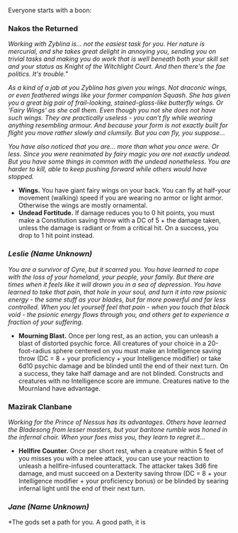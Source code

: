 Everyone starts with a boon:

### Nakos the Returned
*Working with Zyblina is... not the easiest task for you.  Her nature is mercurial, and she takes great delight in annoying you, sending you on trivial tasks and making you do work that is well beneath both your skill set and your status as Knight of the Witchlight Court.  And then there's the fae politics.  It's trouble."*

*As a kind of a jab at you Zyblina has given you wings.  Not draconic wings, or even feathered wings like your former companion Squash.  She has given you a great big pair of frail-looking, stained-glass-like butterfly wings.  Or 'Fairy Wings' as she call them.  Even though you not she does not have such wings.  They are practically useless - you can't fly while wearing anything resembling armour.  And because your form is not exactly built for flight you move rather slowly and clumsily.  But you can fly, you suppose...*

*You have also noticed that you are... more than what you once were.  Or less.  Since you were reanimated by fairy magic you are not exactly undead.  But you have some things in common with the undead nonetheless.  You are harder to kill, able to keep pushing forward while others would have stopped.*

* **Wings.**  You have giant fairy wings on your back.  You can fly at half-your movement (walking) speed if you are wearing no armor or light armor.  Otherwise the wings are mostly ornamental.
* **Undead Fortitude.** If damage reduces you to 0 hit points, you must make a Constitution saving throw with a DC of 5 + the damage taken, unless the damage is radiant or from a critical hit. On a success, you drop to 1 hit point instead.

### *Leslie (Name Unknown)*
*You are a survivor of Cyre, but it scarred you.  You have learned to cope with the loss of your homeland, your people, your family.  But there are times when it feels like it will drown you in a sea of depression.  You have learned to take that pain, that hole in your soul, and turn it into raw psionic energy - the same stuff as your blades, but far more powerful and far less controlled.  When you let yourself feel that pain - when you touch that black void - the psionic energy flows through you, and others get to experience a fraction of your suffering.*

* **Mourning Blast.** Once per long rest, as an action, you can unleash a blast of distorted psychic force. All creatures of your choice in a 20-foot-radius sphere centered on you must make an Intelligence saving throw (DC = 8 + your proficiency + your Intelligence modifier) or take 6d10 psychic damage and be blinded until the end of their next turn. On a success, they take half damage and are not blinded.  Constructs and creatures with no Intelligence score are immune. Creatures native to the Mournland have advantage.

### Mazirak Clanbane
*Working for the Prince of Nessus has its advantages.  Others have learned the Bladesong from lesser masters, but your baritone rumble was honed in the infernal choir.  When your foes miss you, they learn to regret it...*

* **Hellfire Counter.** Once per short rest, when a creature within 5 feet of you misses you with a melee attack, you can use your reaction to unleash a hellfire-infused counterattack.  The attacker takes 3d6 fire damage, and must succeed on a Dexterity saving throw (DC = 8 + your Intelligence modifier + your proficiency bonus) or be blinded by searing infernal light until the end of their next turn.

### *Jane (Name Unknown)*
*The gods set a path for you.  A good path, it is
<!--stackedit_data:
eyJoaXN0b3J5IjpbMTc5NzYxMzIxMiwxMTg3NjIyMjYwLDU5Nj
Q4NzkzMSwtMTY3Mzg3ODUxNV19
-->